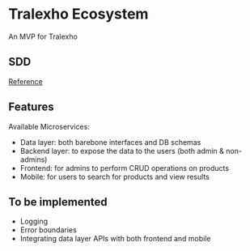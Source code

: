 # Tralexho Ecosystem

An MVP for Tralexho

## SDD

[Reference](https://docs.google.com/document/d/170L17-tea1ZSImD6iA1oXYP3016HZ-c2671aJnV8hDQ)

## Features

Available Microservices:

- Data layer: both barebone interfaces and DB schemas
- Backend layer: to expose the data to the users (both admin & non-admins)
- Frontend: for admins to perform CRUD operations on products
- Mobile: for users to search for products and view results

## To be implemented

- Logging
- Error boundaries
- Integrating data layer APIs with both frontend and mobile
